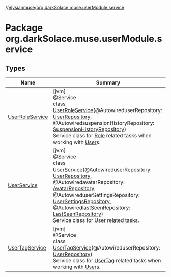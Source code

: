 //[elysianmuse](../../index.md)/[org.darkSolace.muse.userModule.service](index.md)

# Package org.darkSolace.muse.userModule.service

## Types

| Name | Summary |
|---|---|
| [UserRoleService](-user-role-service/index.md) | [jvm]<br>@Service<br>class [UserRoleService](-user-role-service/index.md)(@AutowireduserRepository: [UserRepository](../org.darkSolace.muse.userModule.repository/-user-repository/index.md), @AutowiredsuspensionHistoryRepository: [SuspensionHistoryRepository](../org.darkSolace.muse.userModule.repository/-suspension-history-repository/index.md))<br>Service class for [Role](../org.darkSolace.muse.userModule.model/-role/index.md) related tasks when working with [User](../org.darkSolace.muse.userModule.model/-user/index.md)s. |
| [UserService](-user-service/index.md) | [jvm]<br>@Service<br>class [UserService](-user-service/index.md)(@AutowireduserRepository: [UserRepository](../org.darkSolace.muse.userModule.repository/-user-repository/index.md), @AutowiredavatarRepository: [AvatarRepository](../org.darkSolace.muse.userModule.repository/-avatar-repository/index.md), @AutowireduserSettingsRepository: [UserSettingsRepository](../org.darkSolace.muse.userModule.repository/-user-settings-repository/index.md), @AutowiredlastSeenRepository: [LastSeenRepository](../org.darkSolace.muse.statisticsModule.repository/-last-seen-repository/index.md))<br>Service class for [User](../org.darkSolace.muse.userModule.model/-user/index.md) related tasks. |
| [UserTagService](-user-tag-service/index.md) | [jvm]<br>@Service<br>class [UserTagService](-user-tag-service/index.md)(@AutowireduserRepository: [UserRepository](../org.darkSolace.muse.userModule.repository/-user-repository/index.md))<br>Service class for [UserTag](../org.darkSolace.muse.userModule.model/-user-tag/index.md) related tasks when working with [User](../org.darkSolace.muse.userModule.model/-user/index.md)s. |
